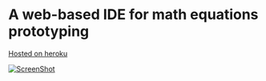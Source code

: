 # A web-based IDE for math equations prototyping

[Hosted on heroku](http://mathide.herokuapp.com/)

[![ScreenShot](https://www.evernote.com/l/ATHlOlLXgRBPZ6kxrADWLHDJoWe2_riD0N0B/image.png)](https://www.youtube.com/watch?v=Se9D4Nj75x4)

